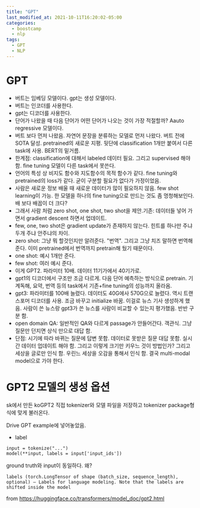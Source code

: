 ```yaml
---
title: "GPT"
last_modified_at: 2021-10-11T16:20:02-05:00
categories:
  - boostcamp
  - nlp
tags:
  - GPT
  - NLP
---
```

# GPT
* 버트는 임베딩 모델이다. gpt는 생성 모델이다. 
* 버트는 인코더를 사용한다. 
* gpt는 디코더를 사용한다. 
* 단어가 나왔을 때 다음 단어가 어떤 단어가 나오는 것이 가장 적절할까? Aauto regressive 모델이다. 
* 버트 보다 먼저 나왔음. 자연어 문장을 분류하는 모델로 먼저 나왔다. 버트 전에 SOTA 달성. pretrained의 새로운 지평. 뒷단에 classification 1개만 붙여서 다른 task에 사용. BERT의 밑거름.
* 한계점: classification에 대해서 labeled 데이터 필요. 그리고 supervised 해야 함. fine tuning 모델이 다른 task에서 못쓴다. 
* 언어의 특성 상 비지도 함수와 지도함수의 목적 함수가 같다. fine tuning와 pretrained의 loss가 같다. 굳이 구분할 필요가 없다가 가정이었음. 
* 사람은 새로운 정보 배울 때 새로운 데이터가 많이 필요하지 않음. few shot learning이 가능. 한 모델을 하나의 fine tuning으로 만드는 것도 좀 멍청해보인다. 배 보다 배꼽이 더 크다? 
* 그래서 사람 처럼 zero shot, one shot, two shot을 제안.기존: 데이터들 넣어 가면서 gradient descent 하면서 업데이트.
* few, one, two shot은 gradient update가 존재하지 않는다. 힌트를 하나만 주냐 두개 주냐 안주냐의 차이. 
* zero shot: 그냥 뭐 할것인지만 알려준다. "번역". 그리고 그냥 치즈 말하면 번역해준다. 이미 pretrained에서 번역까지 pretrain해 뒀기 때문이다. 
* one shot: 예시 1개만 준다.
* few shot: 여러 예시 준다. 
* 이게 GPT2. 파라미터 10배. 데이터 11기가에서 40기가로. 
* gpt1의 디코더에서 구조만 조금 다르게. 다음 단어 예측하는 방식으로 pretrain. 기계독해, 요약, 번역 등의 task에서 기존+fine tuning의 성능까지 올라옴. 
* gpt3: 파라미터를 100배 늘렸다. 데이터도 40G에사 570G으로 늘렸다. 역시 트랜스포머 디코더를 사용. 조금 바꾸고 initialize 바꿈. 이걸로 뉴스 기사 생성하게 했음. 사람이 쓴 뉴스랑 gpt3가 쓴 뉴스를 사람이 비교할 수 있는지 평가했음. 반반 구분 함. 
* open domain QA: 일반적인 QA와 다르게 passage가 안들어간다. 객관식. 그냥 질문만 던지면 상식 만으로 대답 함. 
* 단점: 시기에 따라 바뀌는 질문에 답변 못함. 데이터로 못받은 질문 대답 못함. 실시간 데이터 업데이트 해야 함. 그리고 이렇게 크기만 키우느 것이 방법인가? 그리고 세상을 글로만 인식 함. 우린느 세상을 오감을 통해서 인식 함. 결국 multi-modal model으로 가야 한다.

# GPT2 모델의 생성 옵션

sk에서 만든 koGPT2
직접 tokenizer와 모델 파일을 저장하고 tokenizer package형식에 맞게 불러온다.

Drive GPT example에 넣어놓았음.

* label

```
input = tokenize("...")
model(**input, labels = input['input_ids'])
```

ground truth와 input이 동일하다. 왜?

`labels (torch.LongTensor of shape (batch_size, sequence_length), optional) – Labels for language modeling. Note that the labels are shifted inside the model`

from https://huggingface.co/transformers/model_doc/gpt2.html